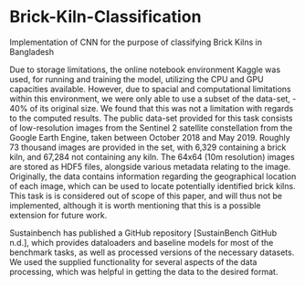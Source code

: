 # Brick-Kiln-Classification
Implementation of CNN for the purpose of classifying Brick Kilns in Bangladesh

Due to storage limitations, the online notebook environment Kaggle was used, for running and
training the model, utilizing the CPU and GPU capacities available. However, due to spacial
and computational limitations within this environment, we were only able to use a subset of the
data-set, - 40% of its original size. We found that this was not a limitation with regards to the
computed results.
The public data-set provided for this task consists of low-resolution images from the Sentinel 2
satellite constellation from the Google Earth Engine, taken between October 2018 and May 2019.
Roughly 73 thousand images are provided in the set, with 6,329 containing a brick kiln, and 67,284
not containing any kiln. The 64x64 (10m resolution) images are stored as HDF5 files, alongside
various metadata relating to the image. Originally, the data contains information regarding the
geographical location of each image, which can be used to locate potentially identified brick kilns.
This task is is considered out of scope of this paper, and will thus not be implemented, although
it is worth mentioning that this is a possible extension for future work.

Sustainbench has published a GitHub repository [SustainBench GitHub n.d.], which provides dataloaders
and baseline models for most of the benchmark tasks, as well as processed versions of the
necessary datasets. We used the supplied functionality for several aspects of the data processing,
which was helpful in getting the data to the desired format.
